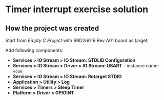 # Timer interrupt exercise solution

## How the project was created

Start from *Empty C Project* with BRD2601B Rev A01 board as target.

Add following components:
* **Services > IO Stream > IO Stream: STDLIB Configuration**
* **Services > IO Stream > Driver > IO Stream: USART** - instance name: `vcom`
* **Services > IO Stream > IO Stream: Retarget STDIO**
* **Application > Utility > Log**
* **Services > Timers > Sleep Timer**
* **Platform > Driver > GPIOINT**
